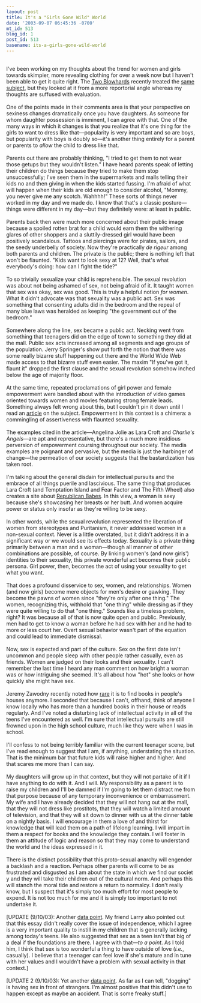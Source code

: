 ```yaml
---
layout: post
title: It's a "Girls Gone Wild" World
date: '2003-09-07 06:45:36 -0700'
mt_id: 513
blog_id: 1
post_id: 513
basename: its-a-girls-gone-wild-world
---
```

<br />I've been working on my thoughts about the trend for women and girls towards skimpier, more revealing clothing for over a week now but I haven't been able to get it quite right. The <a href="http://www.2blowhards.com/">Two Blowhards</a> recently treated the <a href="http://www.2blowhards.com/archives/001011.html#001011">same subject</a>, but they looked at it from a more reportorial angle whereas my thoughts are suffused with evaluation.<br /><br />One of the points made in their comments area is that your perspective on sexiness changes dramatically once you have daughters. As someone for whom daughter possession is imminent, I can agree with that. One of the many ways in which it changes is that you realize that it's one thing for the girls to want to dress like that&#x2014;popularity is very important and so are boys, but popularity with boys is doubly so&#x2014;it's another thing entirely for a parent or parents to <em>allow</em> the child to dress like that.<br /><br />Parents out there are probably thinking, "I tried to get them to not wear those getups but they wouldn't listen." I have heard parents speak of letting their children do things because they tried to make them stop unsuccessfully; I've seen them in the supermarkets and malls telling their kids no and then giving in when the kids started fussing. I'm afraid of what will happen when their kids are old enough to consider alcohol, "Mommy, you never give me any scotch. Wahhhh!" These sorts of things never worked in my day and we made do. I know that that's a classic posture&#x2014;things were different in my day&#x2014;but they definitely were: at least in public.<br /><br />Parents back then were much more concerned about their public image because a spoiled rotten brat for a child would earn them the withering glares of other shoppers and a sluttily-dressed girl would have been positively scandalous. Tattoos and piercings were for pirates, sailors, and the seedy underbelly of society. Now they're practically <em>de rigeur</em> among both parents and children. The private is the public; there is nothing left that won't be flaunted. "Kids want to look sexy at 12? Well, that's what everybody's doing: how can I fight the tide?"<br /><br />To so trivially sexualize your child is reprehensible. The sexual revolution was about not being ashamed of sex, not being afraid of it. It taught women that sex was okay, sex was good. This is truly a helpful notion <em>for women</em>. What it didn't advocate was that sexuality was a public act. Sex was something that consenting adults did in the bedroom and the repeal of many blue laws was heralded as keeping "the government out of the bedroom."<br /><br />Somewhere along the line, sex became a public act. Necking went from something that teenagers did on the edge of town to something they did at the mall. Public sex acts increased among all segments and age groups of the population. Jerry Springer's show put forth the notion that there was some really bizarre stuff happening out there and the World Wide Web made access to that bizarre stuff even easier. The maxim "If you've got it, flaunt it" dropped the first clause and the sexual revolution somehow inched below the age of majority floor.<br /><br />At the same time, repeated proclamations of girl power and female empowerment were bandied about with the introduction of video games oriented towards women and movies featuring strong female leads. Something always felt wrong about this, but I couldn't pin it down until I read an <a href="http://www.miami.com/mld/miamiherald/entertainment/6556566.htm">article</a> on the subject. Empowerment in this context is a chimera: a commingling of assertiveness with flaunted sexuality.<br /><br />The examples cited in the article&#x2014;Angelina Jolie as Lara Croft and <cite>Charlie's Angels</cite>&#x2014;are apt and representative, but there's a much more insidious perversion of empowerment coursing throughout our society. The media examples are poignant and pervasive, but the media is just the harbinger of change&#x2014;the permeation of our society suggests that the bastardization has taken root.<br /><br />I'm talking about the general disdain for intellectual pursuits and the embrace of all things puerile and lascivious. The same thing that produces Lara Croft (and Temptation Island and Fear Factor and The Fifth Wheel) also creates a site about <a href="http://www.jerseygop.com/R_babes/index.html">Republican Babes</a>. In this view, a woman is sexy because she's showcasing her breasts or her butt. And women acquire power or status only insofar as they're willing to be sexy.<br /><br />In other words, while the sexual revolution represented the liberation of women from stereotypes and Puritanism, it never addressed women in a non-sexual context. Never is a little overstated, but it didn't address it in a significant way or we would see its effects today. Sexuality is a private thing primarily between a man and a woman&#x2014;though all manner of other combinations are possible, of course. By linking women's (and now girls') identities to their sexuality, this private wonderful act becomes their public persona. Girl power, then, becomes the act of using your sexuality to get what you want.<br /><br />That does a profound disservice to sex, women, and relationships. Women (and now girls) become mere objects for men's desire or gawking. They become the pawns of women since "they're only after one thing." The women, recognizing this, withhold that "one thing" while dressing as if they were quite willing to do that "one thing." Sounds like a timeless problem, right? It was because all of that is now quite open and public. Previously, men had to get to know a woman before he had sex with her and he had to more or less court her. Overt sexual behavior wasn't part of the equation and could lead to immediate dismissal.<br /><br />Now, sex is expected and part of the culture. Sex on the first date isn't uncommon and people sleep with other people rather casually, even as friends. Women are judged on their looks and their sexuality. I can't remember the last time I heard any man comment on how bright a woman was or how intriguing she seemed. It's all about how "hot" she looks or how quickly she might have sex.<br /><br />Jeremy Zawodny recently noted how <a href="http://jeremy.zawodny.com/blog/archives/000958.html">rare</a> it is to find books in people's houses anymore. I seconded that because I can't, offhand, think of anyone I know locally who has more than a hundred books in their house or reads regularly. And I've noted a disturbing lack of intellectual activity in all of the teens I've encountered as well. I'm sure that intellectual pursuits are still frowned upon in the high school culture, much like they were when I was in school.<br /><br />I'll confess to not being terribly familiar with the current teenager scene, but I've read enough to suggest that I am, if anything, understating the situation. That is the minimum bar that future kids will raise higher and higher. And that scares me more than I can say.<br /><br />My daughters will grow up in that context, but they will not partake of it if I have anything to do with it. And I will. My responsibility as a parent is to raise my children and I'll be damned if I'm going to let them distract me from that purpose because of any temporary inconvenience or embarrassment. My wife and I have already decided that they will not hang out at the mall, that they will not dress like prostitots, that they will watch a limited amount of television, and that they will sit down to dinner with us at the dinner table on a nightly basis. I will encourage in them a love of and thirst for knowledge that will lead them on a path of lifelong learning. I will impart in them a respect for books and the knowledge they contain. I will foster in them an attitude of logic and reason so that they may come to understand the world and the ideas expressed in it.<br /><br />There is the distinct possibility that this proto-sexual anarchy will engender a backlash and a reaction. Perhaps other parents will come to be as frustrated and disgusted as I am about the state in which we find our societ
y and they will take their children out of the cultural norm. And perhaps this will stanch the moral tide and restore a return to normalcy. I don't really know, but I suspect that it's simply too much effort for most people to expend. It is not too much for me and it is simply too important to not undertake it.<br /><br />[UPDATE (9/10/03): Another <a href="http://www.washingtonpost.com/wp-dyn/articles/A21320-2003Sep3.html">data point</a>. My friend Larry also pointed out that this essay didn't really cover the issue of independence, which I agree is a very important quality to instill in my children that is generally lacking among today's teens. He also suggested that sex as a teen isn't that big of a deal if the foundations are there. I agree with that&#x2014;<em>to a point</em>. As I told him, I think that sex is too wonderful a thing to have outside of love (<em>i.e.</em>, casually). I believe that a teenager can feel love if she's mature and in tune with her values and I wouldn't have a problem with sexual activity in that context.]<br /><br />[UPDATE 2 (9/10/03): Yet another <a href="http://dir.yahoo.com/Society_and_Culture/Sexuality/Activities_and_Practices/Dogging/">data point</a>. As far as I can tell, "dogging" is having sex in front of strangers. I'm almost positive that this didn't use to happen except as maybe an accident. That is some freaky stuff.]<br /><br /><br />
